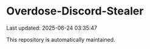 # Overdose-Discord-Stealer

Last updated: 2025-06-24 03:35:47

This repository is automatically maintained.

